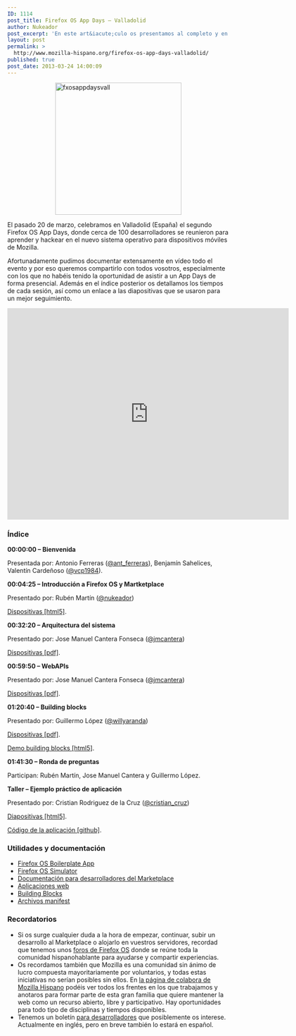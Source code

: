 ```yaml
---
ID: 1114
post_title: Firefox OS App Days – Valladolid
author: Nukeador
post_excerpt: 'En este art&iacute;culo os presentamos al completo y en v&iacute;deo un Firefox OS App Days celebrado en Valladolid para que pod&aacute;is disfrutar de &eacute;l cuando quer&aacute;is.'
layout: post
permalink: >
  http://www.mozilla-hispano.org/firefox-os-app-days-valladolid/
published: true
post_date: 2013-03-24 14:00:09
---
```

<p><img class="wp-image-9380 aligncenter" style="margin: auto; display: block;" alt="fxosappdaysvall" src="http://www.mozilla-hispano.org/wp-content/uploads/fxosappdaysvall-287x300.png" width="287" height="300" /></p>
<p>El pasado 20 de marzo, celebramos en Valladolid (España) el segundo Firefox OS App Days, donde cerca de 100 desarrolladores se reunieron para aprender y hackear en el nuevo sistema operativo para dispositivos móviles de Mozilla.</p>
<p>Afortunadamente pudimos documentar extensamente en vídeo todo el evento y por eso queremos compartirlo con todos vosotros, especialmente con los que no habéis tenido la oportunidad de asistir a un App Days de forma presencial. Además en el índice posterior os detallamos los tiempos de cada sesión, así como un enlace a las diapositivas que se usaron para un mejor seguimiento.</p>
<p><iframe style="margin: auto; display: block;" src="https://www.youtube-nocookie.com/embed/kOAKFFy06fI?rel=0&amp;hd=1" height="480" width="640" allowfullscreen="" frameborder="0"></iframe></p>
<h3>Índice</h3>
<p><strong>00:00:00 &#8211; Bienvenida</strong></p>
<p>Presentada por: Antonio Ferreras (<a href="http://twitter.com/ant_ferreras">@ant_ferreras</a>), Benjamín Sahelices, Valentín Cardeñoso (<a href="http://twitter.com/vcp1984">@vcp1984</a>).</p>
<p><strong>00:04:25 &#8211; Introducción a Firefox OS y Martketplace</strong></p>
<p>Presentado por: Rubén Martín (<a href="http://twitter.com/nukeador">@nukeador</a>)</p>
<p><a href="http://www.mozilla-hispano.org/archivos/docs/fxosappdaysvall/intro/appday.html">Dispositivas [html5]</a>.</p>
<p><strong>00:32:20 &#8211; Arquitectura del sistema<br />
</strong></p>
<p>Presentado por: Jose Manuel Cantera Fonseca (<a href="http://twitter.com/jmcantera">@jmcantera</a>)</p>
<p><a href="http://www.mozilla-hispano.org/archivos/docs/fxosappdaysvall/arquitectura.pdf">Dispositivas [pdf]</a>.</p>
<p><strong>00:59:50 &#8211; WebAPIs<br />
</strong></p>
<p>Presentado por: Jose Manuel Cantera Fonseca (<a href="http://twitter.com/jmcantera">@jmcantera</a>)</p>
<p><a href="http://www.mozilla-hispano.org/archivos/docs/fxosappdaysvall/webapis.pdf">Dispositivas [pdf]</a>.</p>
<p><strong>01:20:40 &#8211; Building blocks<br />
</strong></p>
<p>Presentado por: Guillermo López (<a href="http://twitter.com/willyaranda">@willyaranda</a>)</p>
<p><a href="http://www.mozilla-hispano.org/archivos/docs/fxosappdaysvall/buildingblocks.pdf">Dispositivas [pdf]</a>.</p>
<p><a href="http://www.mozilla-hispano.org/archivos/docs/fxosappdaysvall/buildingblocks-demo/index.html">Demo building blocks [html5]</a>.</p>
<p><strong>01:41:30 &#8211; Ronda de preguntas</strong></p>
<p>Participan: Rubén Martín, Jose Manuel Cantera y Guillermo López.</p>
<p><strong>Taller &#8211; Ejemplo práctico de aplicación</strong></p>
<p>Presentado por: Cristian Rodriguez de la Cruz (<a href="http://twitter.com/cristian_cruz">@cristian_cruz</a>)</p>
<p><a href="http://www.mozilla-hispano.org/archivos/docs/fxosappdaysvall/demo-practica/template/index.html">Diapositivas [html5]</a>.</p>
<p><a href="https://github.com/crdlc/puzzle">Código de la aplicación [github]</a>.</p>
<h3 id="magicdomid9"><b>Utilidades y documentación</b></h3>
<div id="magicdomid10">
<ul>
<li><a href="http://robnyman.github.com/Firefox-OS-Boilerplate-App/">Firefox OS Boilerplate App</a></li>
<li><a href="https://addons.mozilla.org/es/firefox/addon/firefox-os-simulator/">Firefox OS Simulator</a></li>
<li><a href="https://marketplace.mozilla.org/developers/">Documentación para desarrolladores del Marketplace</a></li>
<li><a href="https://developer.mozilla.org/es/docs/Aplicaciones/">Aplicaciones web</a></li>
<li><a href="http://buildingfirefoxos.com/">Building Blocks</a></li>
<li><a href="https://marketplace.firefox.com/developers/docs/manifests">Archivos manifest</a></li>
</ul>
</div>
<h3>Recordatorios</h3>
<ul>
<li>Si os surge cualquier duda a la hora de empezar, continuar, subir un desarrollo al Marketplace o alojarlo en vuestros servidores, recordad que tenemos unos <a href="https://www.mozilla-hispano.org/foro/viewforum.php?f=47">foros de Firefox OS</a> donde se reúne toda la comunidad hispanohablante para ayudarse y compartir experiencias.</li>
<li>Os recordamos también que Mozilla es una comunidad sin ánimo de lucro compuesta mayoritariamente por voluntarios, y todas estas iniciativas no serían posibles sin ellos. En <a href="https://www.mozilla-hispano.org/documentacion/Colabora">la página de colabora de Mozilla Hispano</a> podéis ver todos los frentes en los que trabajamos y anotaros para formar parte de esta gran familia que quiere mantener la web como un recurso abierto, libre y participativo. Hay oportunidades para todo tipo de disciplinas y tiempos disponibles.</li>
<li>Tenemos un boletín <a href="https://developer.mozilla.org/es/newsletter">para desarrolladores</a> que posiblemente os interese. Actualmente en inglés, pero en breve también lo estará en español.</li>
</ul>
<div class='yarpp-related-rss yarpp-related-none'>
</div>